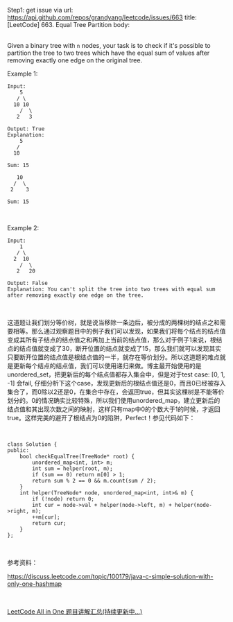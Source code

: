 Step1: get issue via url: https://api.github.com/repos/grandyang/leetcode/issues/663 
 title:[LeetCode] 663. Equal Tree Partition 
 body:  
  

Given a binary tree with `n` nodes, your task is to check if it's possible to partition the tree to two trees which have the equal sum of values after removing exactly one edge on the original tree.

Example 1:
    
    
    Input:     
        5
       / \
      10 10
        /  \
       2   3
    
    Output: True
    Explanation: 
        5
       / 
      10
          
    Sum: 15
    
       10
      /  \
     2    3
    
    Sum: 15
    

 

Example 2:
    
    
    Input:     
        1
       / \
      2  10
        /  \
       2   20
    
    Output: False
    Explanation: You can't split the tree into two trees with equal sum after removing exactly one edge on the tree.

 

这道题让我们划分等价树，就是说当移除一条边后，被分成的两棵树的结点之和需要相等。那么通过观察题目中的例子我们可以发现，如果我们将每个结点的结点值变成其所有子结点的结点值之和再加上当前的结点值，那么对于例子1来说，根结点的结点值就变成了30，断开位置的结点就变成了15，那么我们就可以发现其实只要断开位置的结点值是根结点值的一半，就存在等价划分。所以这道题的难点就是更新每个结点的结点值，我们可以使用递归来做。博主最开始使用的是unordered_set，把更新后的每个结点值都存入集合中，但是对于test case: [0, 1, -1] 会fail, 仔细分析下这个case，发现更新后的根结点值还是0，而且0已经被存入集合了，而0除以2还是0，在集合中存在，会返回true，但其实这棵树是不能等价划分的。0的情况确实比较特殊，所以我们使用unordered_map，建立更新后的结点值和其出现次数之间的映射，这样只有map中0的个数大于1的时候，才返回true。这样完美的避开了根结点为0的陷阱，Perfect！参见代码如下：

 
    
    
    class Solution {
    public:
        bool checkEqualTree(TreeNode* root) {
            unordered_map<int, int> m;
            int sum = helper(root, m);
            if (sum == 0) return m[0] > 1;
            return sum % 2 == 0 && m.count(sum / 2);
        }
        int helper(TreeNode* node, unordered_map<int, int>& m) {
            if (!node) return 0;
            int cur = node->val + helper(node->left, m) + helper(node->right, m);
            ++m[cur];
            return cur;
        }
    };

 

参考资料：

<https://discuss.leetcode.com/topic/100179/java-c-simple-solution-with-only-one-hashmap>

 

[LeetCode All in One 题目讲解汇总(持续更新中...)](http://www.cnblogs.com/grandyang/p/4606334.html)

